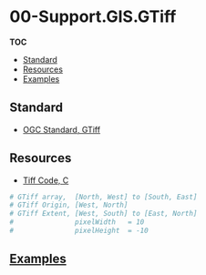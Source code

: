 # 00-Support.GIS.GTiff

**TOC**

  - [Standard](#standard)
  - [Resources](#resources)
  - [Examples](#examples)


## Standard

  - [OGC Standard, GTiff](https://www.opengeospatial.org/standards/geotiff)


## Resources

  - [Tiff Code, C](https://gitlab.com/libtiff/libtiff)

```Python
# GTiff array,  [North, West] to [South, East]
# GTiff Origin, [West, North]
# GTiff Extent, [West, South] to [East, North] 
#               pixelWidth   = 10
#               pixelHeight  = -10
```

## [Examples](examples/README.md#gtiff)
